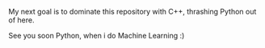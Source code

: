 My next goal is to dominate this repository with C++, thrashing Python out of here.

See you soon Python, when i do Machine Learning :)
